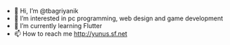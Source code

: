 - 👋 Hi, I’m @tbagriyanik
- 👀 I’m interested in pc programming, web design and game development
- 🌱 I’m currently learning Flutter
- 📫 How to reach me http://yunus.sf.net

<!---
tbagriyanik/tbagriyanik is a ✨ special ✨ repository because its `README.md` (this file) appears on your GitHub profile.
You can click the Preview link to take a look at your changes.
--->
